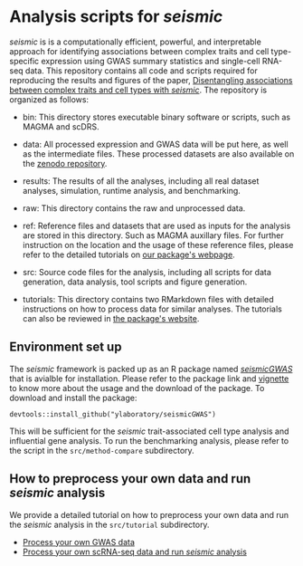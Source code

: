 # Analysis scripts for _seismic_
*seismic* is is a computationally efficient, powerful, and interpretable approach for identifying associations between complex traits and cell type-specific expression using GWAS summary statistics and single-cell RNA-seq data. This repository contains all code and scripts required for reproducing the results and figures of the paper, [Disentangling associations between complex traits and cell types with *seismic*](https://www.biorxiv.org/content/10.1101/2024.05.04.592534).  The repository is organized as follows:

- bin: This directory stores executable binary software or scripts, such as MAGMA and scDRS.

- data: All processed expression and GWAS data will be put here, as well as the intermediate files. These processed datasets are also available on the [zenodo repository](https://zenodo.org/records/15582078). 

- results: The results of all the analyses, including all real dataset analyses, simulation, runtime analysis, and benchmarking.

- raw: This directory contains the raw and unprocessed data.

- ref: Reference files and datasets that are used as inputs for the analysis are stored in this directory. Such as MAGMA auxillary files. For further instruction on the location and the usage of these reference files, please refer to the detailed tutorials on [our package's webpage](https://ylaboratory.github.io/seismicGWAS-page/). 

- src: Source code files for the analysis, including all scripts for data generation, data analysis, tool scripts and figure generation.

- tutorials: This directory contains two RMarkdown files with detailed instructions on how to process data for similar analyses. The tutorials can also be reviewed in [the package's website](https://ylaboratory.github.io/seismicGWAS-page/).

## Environment set up
The *seismic* framework is packed up as an R package named [*seismicGWAS*](https://github.com/ylaboratory/seismic) that is avialble for installation. Please refer to the package link and [vignette](https://github.com/ylaboratory/seismic/blob/gh_page/vignettes/seismicGWAS.md) to know more about the usage and the download of the package. To download and install the package:

```{r}
devtools::install_github("ylaboratory/seismicGWAS")
```
This will be sufficient for the *seismic* trait-associated cell type analysis and influential gene analysis. To run the benchmarking analysis, please refer to the script in the `src/method-compare` subdirectory.

## How to preprocess your own data and run _seismic_ analysis
We provide a detailed tutorial on how to preprocess your own data and run the _seismic_ analysis in the `src/tutorial` subdirectory. 
- [Process your own GWAS data](https://github.com/ylaboratory/seismic-analysis/blob/master/tutorials/GWAS_processing.md)
- [Process your own scRNA-seq data and run _seismic_ analysis](https://github.com/ylaboratory/seismic-analysis/blob/master/tutorials/scRNA-seq_processing.md)